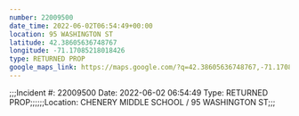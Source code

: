 ```yaml
---
number: 22009500
date_time: 2022-06-02T06:54:49+00:00
location: 95 WASHINGTON ST
latitude: 42.38605636748767
longitude: -71.17085218018426
type: RETURNED PROP
google_maps_link: https://maps.google.com/?q=42.38605636748767,-71.17085218018426
---
```


;;;Incident #: 22009500  Date: 2022-06-02 06:54:49  Type: RETURNED PROP;;;;;;Location: CHENERY MIDDLE SCHOOL / 95 WASHINGTON ST;;;
